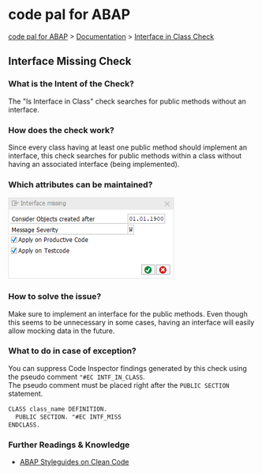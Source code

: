 # code pal for ABAP

[code pal for ABAP](../../README.md) > [Documentation](../check_documentation.md) > [Interface in Class Check](interface-in-class.md)

## Interface Missing Check

### What is the Intent of the Check?

The "Is Interface in Class" check searches for public methods without an interface.

### How does the check work?

Since every class having at least one public method should implement an interface, this check searches for public methods within a class without having an associated interface (being implemented). 

### Which attributes can be maintained?

![Attributes](./imgs/interface_missing.png)

### How to solve the issue?

Make sure to implement an interface for the public methods. Even though this seems to be unnecessary in some cases, having an interface will easily allow mocking data in the future.

### What to do in case of exception?

You can suppress Code Inspector findings generated by this check using the pseudo comment `"#EC INTF_IN_CLASS`.  
The pseudo comment must be placed right after the `PUBLIC SECTION` statement.

```abap
CLASS class_name DEFINITION.
  PUBLIC SECTION. "#EC INTF_MISS
ENDCLASS.
```

### Further Readings & Knowledge

* [ABAP Styleguides on Clean Code](https://github.com/SAP/styleguides/blob/master/clean-abap/CleanABAP.md#public-instance-methods-should-be-part-of-an-interface)
